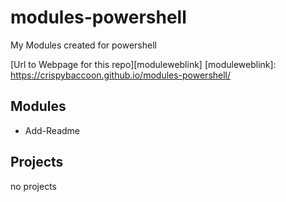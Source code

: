 # modules-powershell
My Modules created for powershell

[Url to Webpage for this repo][moduleweblink]
[moduleweblink]: https://crispybaccoon.github.io/modules-powershell/

## Modules
* Add-Readme

## Projects
no projects

